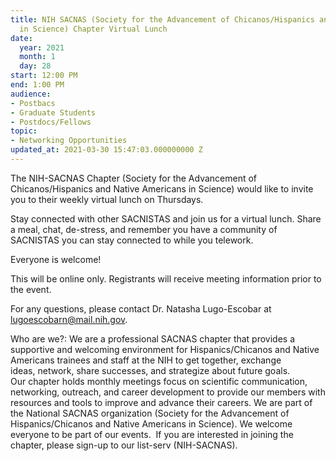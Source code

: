 ```yaml
---
title: NIH SACNAS (Society for the Advancement of Chicanos/Hispanics and Native Americans
  in Science) Chapter Virtual Lunch
date:
  year: 2021
  month: 1
  day: 28
start: 12:00 PM
end: 1:00 PM
audience:
- Postbacs
- Graduate Students
- Postdocs/Fellows
topic:
- Networking Opportunities
updated_at: 2021-03-30 15:47:03.000000000 Z
---
```

The NIH-SACNAS Chapter (Society for the Advancement of
Chicanos/Hispanics and Native Americans in Science) would like to invite
you to their weekly virtual lunch on Thursdays. 

Stay connected with other SACNISTAS and join us for a virtual lunch.
Share a meal, chat, de-stress, and remember you have a community of
SACNISTAS you can stay connected to while you telework.

Everyone is welcome! 

This will be online only. Registrants will receive meeting information
prior to the event.

For any questions, please contact Dr. Natasha Lugo-Escobar at
lugoescobarn@mail.nih.gov.  

<span>Who are we?: We are a professional SACNAS
chapter that provides a supportive and welcoming environment for
Hispanics/Chicanos and Native Americans trainees and staff at the NIH to
get together, exchange ideas, network, share successes, and strategize
about future goals. Our chapter holds monthly meetings focus on
scientific communication, networking, outreach, and career development
to provide our members with resources and tools to improve and
advance their careers. We are part of the National SACNAS organization
(Society for the Advancement of Hispanics/Chicanos and Native Americans
in Science). We welcome everyone to be part of our events.  If you are
interested in joining the chapter, please sign-up to our list-serv
(NIH-SACNAS). </span>

 

 

 
